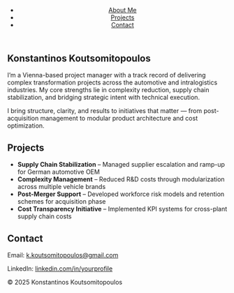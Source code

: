 <!DOCTYPE html>
<html lang="en">
<head>
  <meta charset="UTF-8" />
  <meta name="viewport" content="width=device-width, initial-scale=1.0"/>
  <title>Konstantinos Koutsomitopoulos</title>
  <link rel="stylesheet" href="assets/css/style.css">
</head>
<body>

  <header class="navbar">
    <nav>
      <ul>
        <li><a href="#about">About Me</a></li>
        <li><a href="#projects">Projects</a></li>
        <li><a href="#contact">Contact</a></li>
      </ul>
    </nav>
  </header>

  <section id="about" class="section">
    <h1>Konstantinos Koutsomitopoulos</h1>
    <p>I’m a Vienna-based project manager with a track record of delivering complex transformation projects across the automotive and intralogistics industries. My core strengths lie in complexity reduction, supply chain stabilization, and bridging strategic intent with technical execution.</p>
    <p>I bring structure, clarity, and results to initiatives that matter — from post-acquisition management to modular product architecture and cost optimization.</p>
  </section>

  <section id="projects" class="section">
    <h2>Projects</h2>
    <ul>
      <li><strong>Supply Chain Stabilization</strong> – Managed supplier escalation and ramp-up for German automotive OEM</li>
      <li><strong>Complexity Management</strong> – Reduced R&D costs through modularization across multiple vehicle brands</li>
      <li><strong>Post-Merger Support</strong> – Developed workforce risk models and retention schemes for acquisition phase</li>
      <li><strong>Cost Transparency Initiative</strong> – Implemented KPI systems for cross-plant supply chain costs</li>
    </ul>
  </section>

  <section id="contact" class="section">
    <h2>Contact</h2>
    <p>Email: <a href="mailto:k.koutsomitopoulos@gmail.com">k.koutsomitopoulos@gmail.com</a></p>
    <p>LinkedIn: <a href="https://linkedin.com">linkedin.com/in/yourprofile</a></p>
  </section>

  <footer class="footer">
    <p>© 2025 Konstantinos Koutsomitopoulos</p>
  </footer>

</body>
</html>

